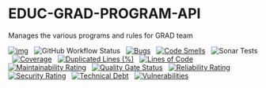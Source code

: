 # EDUC-GRAD-PROGRAM-API
Manages the various programs and rules for GRAD team

[![img](https://img.shields.io/badge/Lifecycle-Experimental-339999)](https://github.com/bcgov/repomountie/blob/master/doc/lifecycle-badges.md) &nbsp;
![GitHub Workflow Status](https://img.shields.io/github/workflow/status/bcgov/educ-grad-program-api/Build) &nbsp; 
[![Bugs](https://sonarcloud.io/api/project_badges/measure?project=educ-grad-program-api&metric=bugs)](https://sonarcloud.io/summary/new_code?id=educ-grad-program-api) &nbsp;
[![Code Smells](https://sonarcloud.io/api/project_badges/measure?project=educ-grad-program-api&metric=code_smells)](https://sonarcloud.io/summary/new_code?id=educ-grad-program-api) &nbsp;
![Sonar Tests](https://img.shields.io/sonar/tests/educ-grad-program-api?compact_message&server=https%3A%2F%2Fsonarcloud.io) &nbsp;
[![Coverage](https://sonarcloud.io/api/project_badges/measure?project=educ-grad-program-api&metric=coverage)](https://sonarcloud.io/summary/new_code?id=educ-grad-program-api) &nbsp;
[![Duplicated Lines (%)](https://sonarcloud.io/api/project_badges/measure?project=educ-grad-program-api&metric=duplicated_lines_density)](https://sonarcloud.io/summary/new_code?id=educ-grad-program-api) &nbsp;
[![Lines of Code](https://sonarcloud.io/api/project_badges/measure?project=educ-grad-program-api&metric=ncloc)](https://sonarcloud.io/summary/new_code?id=educ-grad-program-api) &nbsp;
[![Maintainability Rating](https://sonarcloud.io/api/project_badges/measure?project=educ-grad-program-api&metric=sqale_rating)](https://sonarcloud.io/summary/new_code?id=educ-grad-program-api) &nbsp;
[![Quality Gate Status](https://sonarcloud.io/api/project_badges/measure?project=educ-grad-program-api&metric=alert_status)](https://sonarcloud.io/summary/new_code?id=educ-grad-program-api) &nbsp;
[![Reliability Rating](https://sonarcloud.io/api/project_badges/measure?project=educ-grad-program-api&metric=reliability_rating)](https://sonarcloud.io/summary/new_code?id=educ-grad-program-api) &nbsp;
[![Security Rating](https://sonarcloud.io/api/project_badges/measure?project=educ-grad-program-api&metric=security_rating)](https://sonarcloud.io/summary/new_code?id=educ-grad-program-api) &nbsp;
[![Technical Debt](https://sonarcloud.io/api/project_badges/measure?project=educ-grad-program-api&metric=sqale_index)](https://sonarcloud.io/summary/new_code?id=educ-grad-program-api) &nbsp;
[![Vulnerabilities](https://sonarcloud.io/api/project_badges/measure?project=educ-grad-program-api&metric=vulnerabilities)](https://sonarcloud.io/summary/new_code?id=educ-grad-program-api) &nbsp;
